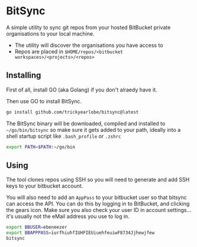 # BitSync

A simple utility to sync git repos from your hosted BitBucket private organisations to your local machine.

* The utility will discover the organisations you have access to
* Repos are placed in `$HOME/repos/<bitbucket workspaces>/<projects>/<repos>`

## Installing
First of all, install GO (aka Golang) if you don't alraedy have it.

Then use GO to install BitSync.

```bash
go install github.com/trickyearlobe/bitsync@latest
```

The BitSync binary will be downloaded, compiled and installed to `~/go/bin/bitsync` so make sure it gets added to your path, ideally into a shell startup script like `.bash_profile` or `.zshrc`

```bash
export PATH=$PATH:~/go/bin
```

## Using

The tool clones repos using SSH so you will need to generate and add SSH keys to your bitbucket account.

You will also need to add an `AppPass` to your bitbucket user so that bitsync can access the API. You can do this by logging in to BitBucket, and clicking the gears icon. Make sure you also check your user ID in account settings... it's usually not the eMail address you use to log in.

```bash
export BBUSER=ebeneezer
export BBAPPPASS=iurfhiuhfIUHFIEUiuehfeuiwF8734Jjhewjfew
bitsync
```
